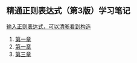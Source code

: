## 精通正则表达式（第3版）学习笔记

[输入正则表达式，可以清晰看到构造](https://regexper.com/)

1. [第一章](https://github.com/LbhFront-end/About-Regular-Expression/blob/master/About-Regular-Expression-Part1.md)
2. [第一章](https://github.com/LbhFront-end/About-Regular-Expression/blob/master/About-Regular-Expression-Part2.md)
3. [第三章](https://github.com/LbhFront-end/About-Regular-Expression/blob/master/About-Regular-Expression-Part3.md)


